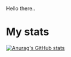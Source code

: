 Hello there..

# My stats
[![Anurag's GitHub stats](https://github-readme-stats.vercel.app/api?username=yrncollo&show_icons=true&theme=radical)](https://github.com/anuraghazra/github-readme-stats)
